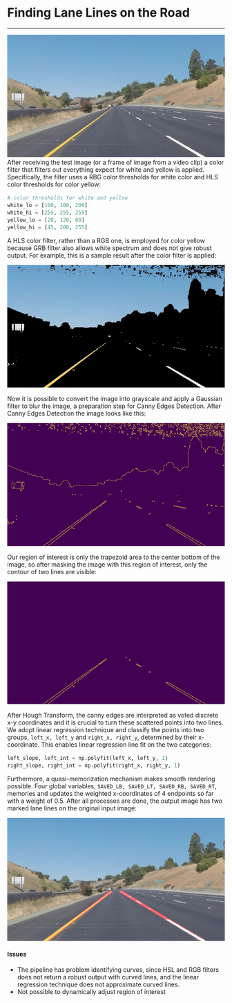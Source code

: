 # Finding Lane Lines on the Road

[//]: # (Image References)

[orig]: ./examples/orig.jpg "input image"
[filter]: ./examples/filter.jpg "color filter"
[canny]: ./examples/canny.jpg "canny edges"
[roi]: ./examples/roi.jpg "ROI"
[output]: ./examples/output.jpg "output image"

---



![slt text][orig]
After receiving the test image (or a frame of image from a video clip) a color filter that filters out everything expect for white and yellow is applied. Specifically, the filter uses a RBG color thresholds for white color and HLS color thresholds for color yellow:
```python
# color thresholds for white and yellow
white_lo = [100, 100, 200]
white_hi = [255, 255, 255]
yellow_lo = [20, 120, 80]
yellow_hi = [45, 200, 255]
```
A HLS color filter, rather than a RGB one, is employed for color yellow because GRB filter also allows white spectrum and does not give robust output. For example, this is a sample result after the color filter is applied:

![alt text][filter]

Now it is possible to convert the image into grayscale and apply a Gaussian filter to blur the image, a preparation step for Canny Edges Detection. After Canny Edges Detection the image looks like this:

![alt text][canny]

Our region of interest is only the trapezoid area to the center bottom of the image, so after masking the image with this region of interest, only the contour of two lines are visible:

![alt text][roi]

After Hough Transform, the canny edges are interpreted as voted discrete x-y coordinates and it is crucial to turn these scattered points into two lines. We adopt linear regression technique and classify the points into two groups, `left_x, left_y` and `right_x, right_y`, determined by their x-coordinate. This enables linear regression line fit on the two categories:

```python
left_slope, left_int = np.polyfit(left_x, left_y, 1)
right_slope, right_int = np.polyfit(right_x, right_y, 1)
```
Furthermore, a quasi-memorization mechanism makes smooth rendering possible. Four global variables, `SAVED_LB, SAVED_LT, SAVED_RB, SAVED_RT`, memories and updates the weighted x-coordinates of 4 endpoints so far with a weight of 0.5. After all processes are done, the output image has two marked lane lines on the original input image:

![alt text][output]

#### Issues
* The pipeline has problem identifying curves, since HSL and RGB filters does not return a robust output with curved lines, and the linear regression technique does not approximate curved lines.
* Not possible to dynamically adjust region of interest
